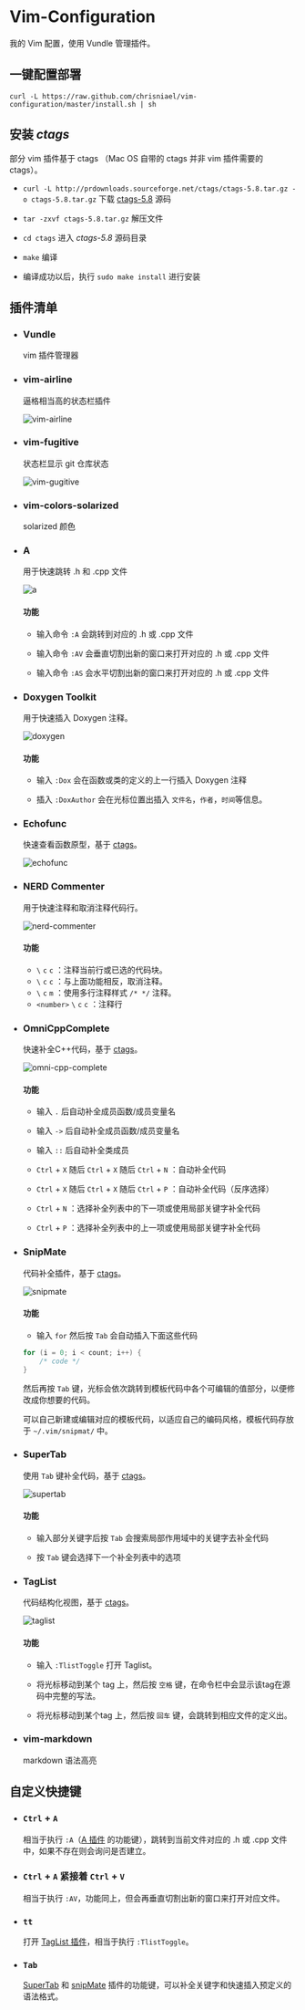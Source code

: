 # Vim-Configuration

我的 Vim 配置，使用 Vundle 管理插件。


## 一键配置部署

```shell
curl -L https://raw.github.com/chrisniael/vim-configuration/master/install.sh | sh
```


## <a id="install-ctags">安装 *ctags*</a>

部分 vim 插件基于 ctags （Mac OS 自带的 ctags 并非 vim 插件需要的 ctags）。

* `curl -L http://prdownloads.sourceforge.net/ctags/ctags-5.8.tar.gz -o ctags-5.8.tar.gz` 下载 [ctags-5.8](http://ctags.sourceforge.net/) 源码

* `tar -zxvf ctags-5.8.tar.gz` 解压文件

* `cd ctags` 进入 *ctags-5.8* 源码目录

* `make` 编译

* 编译成功以后，执行 `sudo make install` 进行安装


## 插件清单

* ### <a id="vundle">Vundle</a>

    vim 插件管理器

* ### <a id="vim-airline">vim-airline</a>

    逼格相当高的状态栏插件
    
    ![vim-airline](images/vim-airline.gif)

* ### <a id="vim-fugitive">vim-fugitive</a>

    状态栏显示 git 仓库状态
    
    ![vim-gugitive](images/vim-fugitive.png)
    
* ### <a id="vim-colors-solarized">vim-colors-solarized</a>

    solarized 颜色

* ### <a id="a">A</a>

    用于快速跳转 .h 和 .cpp 文件
    
    ![a](images/a.gif)

    #### 功能

    * 输入命令 `:A` 会跳转到对应的 .h 或 .cpp 文件

    * 输入命令 `:AV` 会垂直切割出新的窗口来打开对应的 .h 或 .cpp 文件

    * 输入命令 `:AS` 会水平切割出新的窗口来打开对应的 .h 或 .cpp 文件

* ### <a id="doxygen">Doxygen Toolkit</a>

    用于快速插入 Doxygen 注释。
    
    ![doxygen](images/doxygen.gif)

    #### 功能

    * 输入 `:Dox` 会在函数或类的定义的上一行插入 Doxygen 注释

    * 插入 `:DoxAuthor` 会在光标位置出插入 `文件名`，`作者`，`时间`等信息。
        
* ### <a id="echofunc">Echofunc</a>

    快速查看函数原型，基于 [ctags](#install-ctags)。
    
    ![echofunc](images/echofunc.gif)

* ### <a>NERD Commenter</a>

    用于快速注释和取消注释代码行。
    
    ![nerd-commenter](images/nerd-commenter.gif)

    #### 功能

    * `\` `c` `c` ：注释当前行或已选的代码块。
    * `\` `c` `c` ：与上面功能相反，取消注释。
    * `\` `c` `m` ：使用多行注释样式 `/* */` 注释。
	* `<number>` `\` `c` `c` ：注释<number>行

* ### <a id="omnicpp">OmniCppComplete</a>

    快速补全C++代码，基于 [ctags](#install-ctags)。
    
    ![omni-cpp-complete](images/omni-cpp-complete.gif)

    #### 功能

    * 输入 `.` 后自动补全成员函数/成员变量名

    * 输入 `->` 后自动补全成员函数/成员变量名

    * 输入 `::` 后自动补全类成员

    * `Ctrl` + `X` 随后 `Ctrl` + `X` 随后 `Ctrl` + `N` ：自动补全代码

    * `Ctrl` + `X` 随后 `Ctrl` + `X` 随后 `Ctrl` + `P` ：自动补全代码（反序选择）

    * `Ctrl` + `N` ：选择补全列表中的下一项或使用局部关键字补全代码

    * `Ctrl` + `P` ：选择补全列表中的上一项或使用局部关键字补全代码

* ### <a id="snipmate">SnipMate</a>

    代码补全插件，基于 [ctags](#install-ctags)。
    
    ![snipmate](images/snipmate.gif)

    #### 功能

    * 输入 `for` 然后按 `Tab` 会自动插入下面这些代码

    ```cpp
    for (i = 0; i < count; i++) {
        /* code */
    }
    ```

    然后再按 `Tab` 键，光标会依次跳转到模板代码中各个可编辑的值部分，以便修改成你想要的代码。

    可以自己新建或编辑对应的模板代码，以适应自己的编码风格，模板代码存放于 `~/.vim/snipmat/` 中。


* ### <a id="supertab">SuperTab</a>

    使用 `Tab` 键补全代码，基于 [ctags](#install-ctags)。
    
    ![supertab](images/supertab.gif)

    #### 功能

    * 输入部分关键字后按 `Tab` 会搜索局部作用域中的关键字去补全代码

    * 按 `Tab` 键会选择下一个补全列表中的选项


* ### <a id="taglist">TagList</a>

    代码结构化视图，基于 [ctags](#install-ctags)。
    
    ![taglist](images/taglist.gif)

    #### 功能

    * 输入 `:TlistToggle` 打开 Taglist。

    * 将光标移动到某个 tag 上，然后按 `空格` 键，在命令栏中会显示该tag在源码中完整的写法。

    * 将光标移动到某个tag 上，然后按 `回车` 键，会跳转到相应文件的定义出。


* ### <a id="vim-markdown">vim-markdown</a>

    markdown 语法高亮


## 自定义快捷键

* ### `Ctrl` + `A`

    相当于执行 `:A`（[A 插件](#a) 的功能键），跳转到当前文件对应的 .h  或 .cpp 文件中，如果不存在则会询问是否建立。

* ### `Ctrl` + `A` 紧接着 `Ctrl` + `V`

    相当于执行 `:AV`，功能同上，但会再垂直切割出新的窗口来打开对应文件。

* ### `tt`

	打开 [TagList 插件](#taglist)，相当于执行 `:TlistToggle`。

* ### `Tab`

	[SuperTab](#supertab) 和 [snipMate](#snipmate) 插件的功能键，可以补全关键字和快速插入预定义的语法格式。
